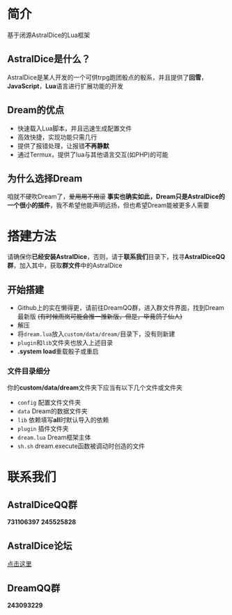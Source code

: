 # 简介
基于闭源AstralDice的Lua框架
## AstralDice是什么？
AstralDice是某人开发的一个可供trpg跑团骰点的骰系，并且提供了**回雪**，**JavaScript**，**Lua**语言进行扩展功能的开发
## Dream的优点
 - 快速载入Lua脚本，并且迅速生成配置文件
 - 高效快捷，实现功能只需几行
 - 提供了报错处理，让报错**不再静默**
 - 通过Termux，提供了lua与其他语言交互(如PHP)的可能
## 为什么选择Dream
咱就不硬吹Dream了，~~爱用用不用滚~~
**事实也确实如此，Dream只是AstralDice的一个很小的插件**，我不希望他能声明远扬，但也希望Dream能被更多人需要
# 搭建方法
请确保你**已经安装AstralDice**，否则，请于**联系我们**目录下，找寻**AstralDiceQQ群**，加入其中，获取**群文件**中的AstralDice
## 开始搭建
  - Github上的实在懒得更，请前往DreamQQ群，进入群文件界面，找到Dream最新版 ~~(有时候雨岚可能会推一推新版，但是，毕竟鸽子仙人)~~ 
  - 解压
  - 将`dream.lua`放入`custom/data/dream/`目录下，没有则新建
  - `plugin`和`lib`文件夹也放入上述目录
  - **.system load**重载骰子或重启
### 文件目录细分
你的**custom/data/dream**文件夹下应当有以下几个文件或文件夹
  - `config`  配置文件文件夹
  - `data`    Dream的数据文件夹
  - `lib`     依赖填写**all**时默认导入的依赖
  - `plugin` 插件文件夹
  - `dream.lua` Dream框架主体
  - `sh.sh`    dream.execute函数被调动时创造的文件
# 联系我们
## AstralDiceQQ群
**731106397**
**245525828**
## AstralDice论坛
[点击这里](https://astral.snoweven.com/)
## DreamQQ群
**243093229**
